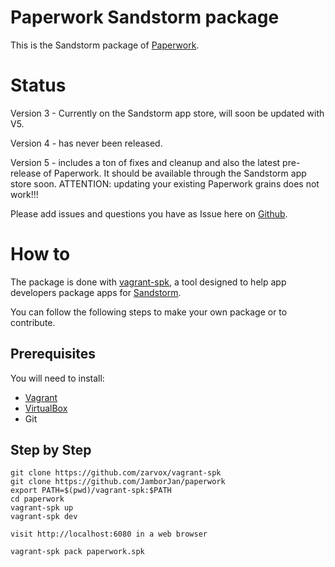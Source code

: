 # Paperwork Sandstorm package

This is the Sandstorm package of [Paperwork](http://paperwork.rocks/).

# Status

Version 3 - Currently on the Sandstorm app store, will soon be updated with V5. 

Version 4 - has never been released.

Version 5 - includes a ton of fixes and cleanup and also the latest pre-release of Paperwork. It should be available through the Sandstorm app store soon. ATTENTION: updating your existing Paperwork grains does not work!!!

Please add issues and questions you have as Issue here on [Github](https://github.com/JamborJan/paperwork/issues).

# How to

The package is done with [vagrant-spk](https://github.com/zarvox/vagrant-spk), a tool designed to help app developers package apps for [Sandstorm](https://sandstorm.io).

You can follow the following steps to make your own package or to contribute.

## Prerequisites

You will need to install:
- [Vagrant](https://www.vagrantup.com/)
- [VirtualBox](https://www.virtualbox.org/wiki/Downloads)
- Git

## Step by Step

    git clone https://github.com/zarvox/vagrant-spk
    git clone https://github.com/JamborJan/paperwork
    export PATH=$(pwd)/vagrant-spk:$PATH
    cd paperwork
    vagrant-spk up
    vagrant-spk dev

    visit http://localhost:6080 in a web browser

    vagrant-spk pack paperwork.spk
